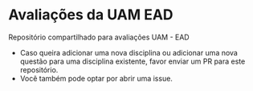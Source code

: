 # Avaliações da UAM EAD

Repositório compartilhado para avaliações UAM - EAD


- Caso queira adicionar uma nova disciplina ou adicionar uma nova questão para
uma disciplina existente, favor enviar um PR para este repositório.
- Você também pode optar por abrir uma issue.
